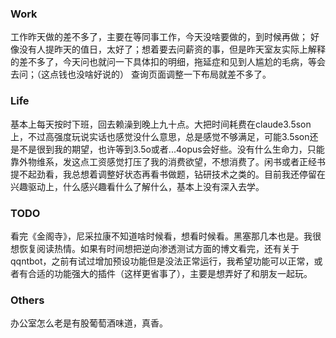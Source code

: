 ### Work
工作昨天做的差不多了，主要在等同事工作，今天没啥要做的，到时候再做；
好像没有人提昨天的值日，太好了；想着要去问薪资的事，但是昨天室友实际上解释的差不多了，今天问也就问一下具体扣的明细，拖延症和见到人尴尬的毛病，等会去问；（这点钱也没啥好说的）
查询页面调整一下布局就差不多了。
### Life
基本上每天按时下班，回去赖澡到晚上九十点。大把时间耗费在claude3.5son上，不过高强度玩说实话也感觉没什么意思，总是感觉不够满足，可能3.5son还是不是很到我的期望，也许等到3.5o或者...4opus会好些。没有什么生命力，只能靠外物维系，发这点工资感觉打压了我的消费欲望，不想消费了。闲书或者正经书提不起劲看，我总想着调整好状态再看书做题，钻研技术之类的。目前我还停留在兴趣驱动上，什么感兴趣看什么了解什么，基本上没有深入去学。
### TODO
看完《金阁寺》，尼采拉康不知道啥时候看，想看时候看。黑塞那几本也是。我很想恢复阅读热情。如果有时间想把逆向渗透测试方面的博文看完，还有关于qqntbot，之前有试过增加预设功能但是没法正常运行，我希望功能可以正常，或者有合适的功能强大的插件（这样更省事了），主要是想弄好了和朋友一起玩。
### Others
办公室怎么老是有股葡萄酒味道，真香。